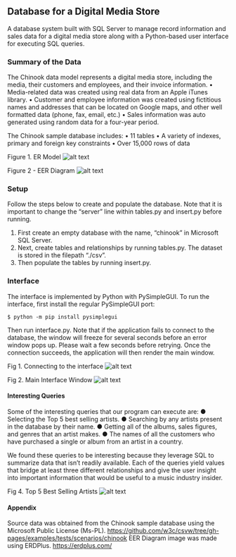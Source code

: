 ## Database for a Digital Media Store 

A database system built with SQL Server to manage record information and sales data for a digital media store along with a Python-based user interface for executing SQL queries. 
### Summary of the Data
The Chinook data model represents a digital media store, including the media, their customers and employees, and their invoice information.
•	Media-related data was created using real data from an Apple iTunes library.
•	Customer and employee information was created using fictitious names and addresses that can be located on Google maps, and other well formatted data (phone, fax, email, etc.)
•	Sales information was auto generated using random data for a four-year period.

The Chinook sample database includes:
•	11 tables
•	A variety of indexes, primary and foreign key constraints
•	Over 15,000 rows of data

Figure 1. ER Model
![alt text](/images/ER%20model.jpg)

Figure 2 - EER Diagram
![alt text](/images/EER%20diagram.jpg)

### Setup
Follow the steps below to create and populate the database. Note that it is important to change the “server” line within tables.py and insert.py before running.
1. First create an empty database with the name, “chinook” in Microsoft SQL Server.
2. Next, create tables and relationships by running tables.py. The dataset is stored in the filepath “./csv”.
3. Then populate the tables by running insert.py.

### Interface
The interface is implemented by Python with PySimpleGUI. To run the interface, first install the regular PySimpleGUI port:
```
$ python -m pip install pysimplegui
```
Then run interface.py. Note that if the application fails to connect to the database, the window will freeze for several seconds before an error window pops up. Please wait a few seconds before retrying. 
Once the connection succeeds, the application will then render the main window.

Fig 1. Connecting to the interface
![alt text](/images/Interface1.jpg)

Fig 2. Main Interface Window
![alt text](/images/Interface2.jpg)

#### Interesting Queries
Some of the interesting queries that our program can execute are:
● Selecting the Top 5 best selling artists.
● Searching by any artists present in the database by their name.
● Getting all of the albums, sales figures, and genres that an artist makes.
● The names of all the customers who have purchased a single or album from an artist in a country.

We found these queries to be interesting because they leverage SQL to summarize data that isn’t readily available. Each of the queries yield values that bridge at least three different relationships and give the user insight into important information that would be useful to a music industry insider.

Fig 4. Top 5 Best Selling Artists
![alt text](/images/Interface3.jpg)


#### Appendix
Source data was obtained from the Chinook sample database using the Microsoft Public License (Ms-PL).
https://github.com/w3c/csvw/tree/gh-pages/examples/tests/scenarios/chinook
EER Diagram image was made using ERDPlus.
https://erdplus.com/